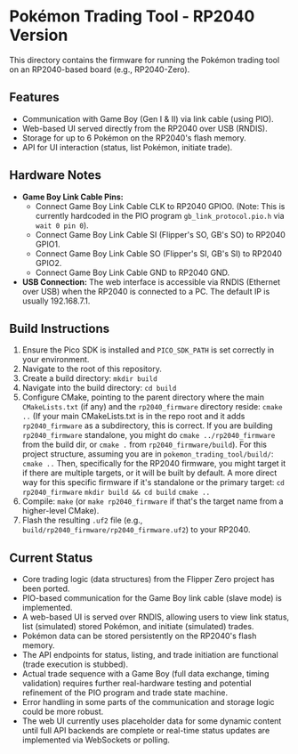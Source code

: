 # Pokémon Trading Tool - RP2040 Version

This directory contains the firmware for running the Pokémon trading tool on an RP2040-based board (e.g., RP2040-Zero).

## Features
- Communication with Game Boy (Gen I & II) via link cable (using PIO).
- Web-based UI served directly from the RP2040 over USB (RNDIS).
- Storage for up to 6 Pokémon on the RP2040's flash memory.
- API for UI interaction (status, list Pokémon, initiate trade).

## Hardware Notes
- **Game Boy Link Cable Pins:**
    - Connect Game Boy Link Cable CLK to RP2040 GPIO0. (Note: This is currently hardcoded in the PIO program `gb_link_protocol.pio.h` via `wait 0 pin 0`).
    - Connect Game Boy Link Cable SI (Flipper's SO, GB's SO) to RP2040 GPIO1.
    - Connect Game Boy Link Cable SO (Flipper's SI, GB's SI) to RP2040 GPIO2.
    - Connect Game Boy Link Cable GND to RP2040 GND.
- **USB Connection:** The web interface is accessible via RNDIS (Ethernet over USB) when the RP2040 is connected to a PC. The default IP is usually 192.168.7.1.

## Build Instructions
1. Ensure the Pico SDK is installed and `PICO_SDK_PATH` is set correctly in your environment.
2. Navigate to the root of this repository.
3. Create a build directory: `mkdir build`
4. Navigate into the build directory: `cd build`
5. Configure CMake, pointing to the parent directory where the main `CMakeLists.txt` (if any) and the `rp2040_firmware` directory reside: `cmake ..` (If your main CMakeLists.txt is in the repo root and it adds `rp2040_firmware` as a subdirectory, this is correct. If you are building `rp2040_firmware` standalone, you might do `cmake ../rp2040_firmware` from the build dir, or `cmake .` from `rp2040_firmware/build`).
   For this project structure, assuming you are in `pokemon_trading_tool/build/`: `cmake ..`
   Then, specifically for the RP2040 firmware, you might target it if there are multiple targets, or it will be built by default.
   A more direct way for this specific firmware if it's standalone or the primary target:
   `cd rp2040_firmware`
   `mkdir build && cd build`
   `cmake ..`
6. Compile: `make` (or `make rp2040_firmware` if that's the target name from a higher-level CMake).
7. Flash the resulting `.uf2` file (e.g., `build/rp2040_firmware/rp2040_firmware.uf2`) to your RP2040.

## Current Status
- Core trading logic (data structures) from the Flipper Zero project has been ported.
- PIO-based communication for the Game Boy link cable (slave mode) is implemented.
- A web-based UI is served over RNDIS, allowing users to view link status, list (simulated) stored Pokémon, and initiate (simulated) trades.
- Pokémon data can be stored persistently on the RP2040's flash memory.
- The API endpoints for status, listing, and trade initiation are functional (trade execution is stubbed).
- Actual trade sequence with a Game Boy (full data exchange, timing validation) requires further real-hardware testing and potential refinement of the PIO program and trade state machine.
- Error handling in some parts of the communication and storage logic could be more robust.
- The web UI currently uses placeholder data for some dynamic content until full API backends are complete or real-time status updates are implemented via WebSockets or polling.

